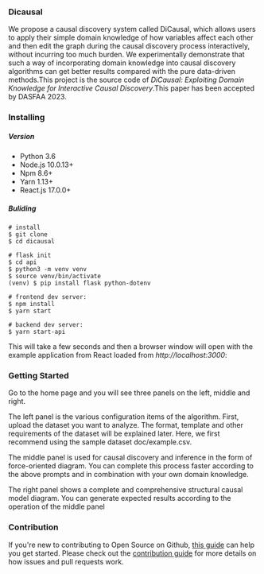 ### Dicausal

We propose a causal discovery system called DiCausal, which allows users to apply their simple domain knowledge of how variables affect each other and then edit the graph during the causal discovery process interactively, without incurring too much burden. We experimentally demonstrate that such a way of incorporating domain knowledge into causal discovery algorithms can get better results compared with the pure data-driven methods.This project is the source code of *DiCausal: Exploiting Domain Knowledge for Interactive Causal Discovery*.This paper has been accepted by DASFAA 2023.

### Installing

##### Version

- Python 3.6 
- Node.js 10.0.13+
- Npm 8.6+
- Yarn 1.13+
- React.js 17.0.0+

##### Buliding

```
# install
$ git clone 
$ cd dicausal

# flask init
$ cd api
$ python3 -m venv venv
$ source venv/bin/activate
(venv) $ pip install flask python-dotenv

# frontend dev server:
$ npm install
$ yarn start

# backend dev server:
$ yarn start-api

```

This will take a few seconds and then a browser window will open with the example application from React loaded from *http://localhost:3000*:

### Getting Started

Go to the home page and you will see three panels on the left, middle and right.

The left panel is the various configuration items of the algorithm. First, upload the dataset you want to analyze. The format, template and other requirements of the dataset will be explained later. Here, we first recommend using the sample dataset doc/example.csv.

The middle panel is used for causal discovery and inference in the form of force-oriented diagram. You can complete this process faster according to the above prompts and in combination with your own domain knowledge.

The right panel shows a complete and comprehensive structural causal model diagram. You can generate expected results according to the operation of the middle panel

### Contribution

If you're new to contributing to Open Source on Github, [this guide](https://guides.github.com/activities/contributing-to-open-source/) can help you get started. Please check out the [contribution guide](https://github.com/covid19india/covid19india-react/blob/master/CONTRIBUTING.md) for more details on how issues and pull requests work.